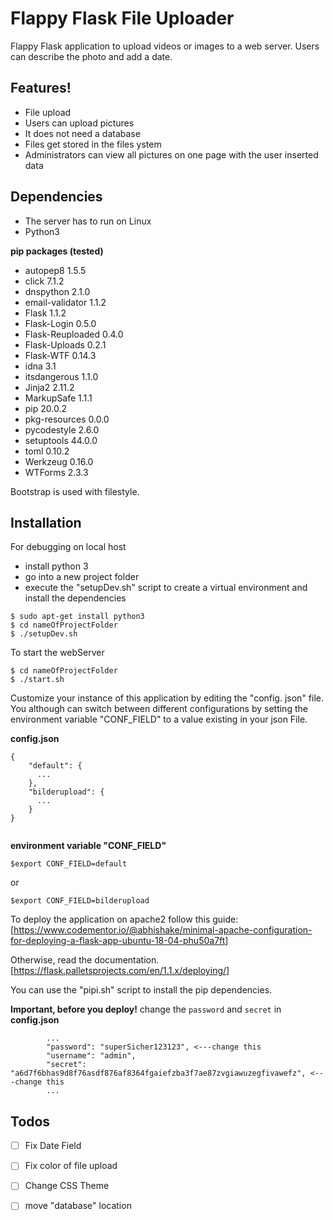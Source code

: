 # Flappy Flask File Uploader

Flappy Flask application to upload videos or images to a web server. Users can describe the photo and add a date.

## Features!

* File upload
* Users can upload pictures
* It does not need a database
* Files get stored in the files ystem
* Administrators can view all pictures on one page with the user inserted data

## Dependencies

* The server has to run on Linux
* Python3

**pip packages (tested)**

* autopep8 1.5.5
* click 7.1.2
* dnspython 2.1.0
* email-validator 1.1.2
* Flask 1.1.2
* Flask-Login 0.5.0
* Flask-Reuploaded 0.4.0
* Flask-Uploads 0.2.1
* Flask-WTF 0.14.3
* idna 3.1
* itsdangerous 1.1.0
* Jinja2 2.11.2
* MarkupSafe 1.1.1
* pip 20.0.2
* pkg-resources 0.0.0
* pycodestyle 2.6.0
* setuptools 44.0.0
* toml 0.10.2
* Werkzeug 0.16.0
* WTForms 2.3.3

Bootstrap is used with filestyle.

## Installation

For debugging on local host

* install python 3
* go into a new project folder
* execute the "setupDev.sh" script to create a virtual environment and install the dependencies

```
$ sudo apt-get install python3
$ cd nameOfProjectFolder
$ ./setupDev.sh
```

To start the webServer

```
$ cd nameOfProjectFolder
$ ./start.sh
```

Customize your instance of this application by editing the "config. json" file. You although can switch between different configurations by setting the environment variable "CONF_FIELD" to a value existing in your json File. 

**config.json**
```
{
    "default": {
      ...
    },
    "bilderupload": {
      ...
    }
}
    
```

**environment variable "CONF_FIELD"**
```
$export CONF_FIELD=default 
```
or 
```
$export CONF_FIELD=bilderupload 
```





To deploy the application on apache2 follow this guide: [<https://www.codementor.io/@abhishake/minimal-apache-configuration-for-deploying-a-flask-app-ubuntu-18-04-phu50a7ft>]

Otherwise, read the documentation. [<https://flask.palletsprojects.com/en/1.1.x/deploying/>]

You can use the "pipi.sh" script to install the pip dependencies.

**Important, before you deploy!** change the ```password``` and ```secret``` in **config.json**

```
        ...
        "password": "superSicher123123", <---change this
        "username": "admin",
        "secret": "a6d7f6bhas9d8f76asdf876af8364fgaiefzba3f7ae87zvgiawuzegfivawefz", <---change this
        ...
```

## Todos

* [ ] Fix Date Field
* [ ] Fix color of file upload
* [ ] Change CSS Theme
* [ ] move "database" location

